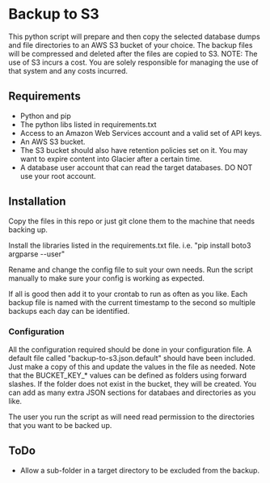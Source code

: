 # Backup to S3
This python script will prepare and then copy the selected
database dumps and file directories to an AWS S3 bucket of your
choice.
The backup files will be compressed and deleted after the
files are copied to S3.
NOTE: The use of S3 incurs a cost. You are solely responsible for 
managing the use of that system and any costs incurred.

## Requirements
- Python and pip
- The python libs listed in requirements.txt
- Access to an Amazon Web Services account and a valid set of API keys.
- An AWS S3 bucket.
- The S3 bucket should also have retention policies set on it. You may want to 
expire content into Glacier after a certain time.
- A database user account that can read the target databases. DO NOT use your root account.

## Installation
Copy the files in this repo or just git clone them to the machine that needs
backing up. 

Install the libraries listed in the requirements.txt file.
i.e. "pip install boto3 argparse --user"

Rename and change the config file to suit your own needs. Run the
script manually to make sure your config is working as expected.

If all is good then add it to your crontab to run as often as you like. Each backup file
is named with the current timestamp to the second so multiple backups
each day can be identified.

### Configuration
All the configuration required should be done in your configuration file. A default
file called "backup-to-s3.json.default" should have been included. Just make a copy of this
and update the values in the file as needed.
Note that the BUCKET_KEY_* values can be defined as folders using forward slashes. If the
folder does not exist in the bucket, they will be created.
You can add as many extra JSON sections for databaes and directories as you like.

The user you run the script as will need read permission to the directories that you
want to be backed up.

## ToDo
- Allow a sub-folder in a target directory to be excluded from the backup.